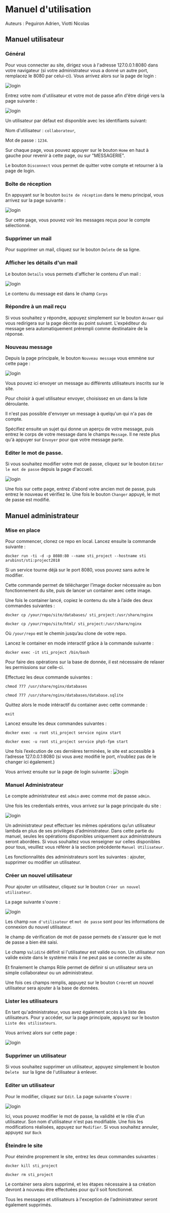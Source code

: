# Manuel d'utilisation

Auteurs : Peguiron Adrien, Viotti Nicolas

## Manuel utilisateur

### Général

Pour vous connecter au site, dirigez vous à l'adresse 127.0.0.1:8080 dans votre navigateur (si votre administrateur vous a donné un autre port, remplacez le 8080 par celui-ci). Vous arrivez alors sur la page de login :

![login](figures/login.png)

Entrez votre nom d'utilisateur et votre mot de passe afin d'être dirigé vers la page suivante : 

![login](figures/main_user.png)

Un utilisateur par défaut est disponible avec les identifiants suivant: 

Nom d'utilisateur : `collaborateur`, 

Mot de passe : `1234`.

Sur chaque page, vous pouvez appuyer sur le bouton `Home` en haut à gauche pour revenir à cette page, ou sur "MESSAGERIE".

Le bouton `Disconnect` vous permet de quitter votre compte et retourner à la page de login.

### Boîte de réception

En appuyant sur le bouton `boite de réception` dans le menu principal, vous arrivez sur la page suivante : 

![login](figures/mailbox.png)

Sur cette page, vous pouvez voir les messages reçus pour le compte sélectionné.

### Supprimer un mail

Pour supprimer un mail, cliquez sur le bouton `Delete` de sa ligne. 

### Afficher les détails d'un mail

Le bouton `Details` vous permets d'afficher le contenu d'un mail : 

![login](figures/mail.png)

Le contenu du message est dans le champ `Corps`

### Répondre à un mail reçu

Si vous souhaitez y répondre, appuyez simplement sur le bouton `Answer` qui vous redirigera sur la page décrite au point suivant. L'expéditeur du message sera automatiquement prérempli comme destinataire de la réponse.

### Nouveau message

Depuis la page principale, le bouton `Nouveau message` vous emmène sur cette page : 

![login](figures/send_message.png)

Vous pouvez ici envoyer un message au différents utilisateurs inscrits sur le site. 

Pour choisir à quel utilisateur envoyer, choisissez en un dans la liste déroulante.

Il n'est pas possible d'envoyer un message à quelqu'un qui n'a pas de compte.

Spécifiez ensuite un sujet qui donne un aperçu de votre message, puis entrez le corps de votre message dans le champs `Message`. Il ne reste plus qu'à appuyer sur `Envoyer` pour que votre message parte.

### Editer le mot de passe.

Si vous souhaitez modifier votre mot de passe, cliquez sur le bouton `Editer le mot de passe` depuis la page d'accueil.

![login](figures/edit_password.png)

Une fois sur cette page, entrez d'abord votre ancien mot de passe, puis entrez le nouveau et vérifiez le. Une fois le bouton `Changer` appuyé, le mot de passe est modifié.

## Manuel administrateur

### Mise en place

Pour commencer, clonez ce repo en local. Lancez ensuite la commande suivante : 

```
docker run -ti -d -p 8080:80 --name sti_project --hostname sti arubinst/sti:project2018 
```

Si un service tourne déjà sur le port 8080, vous pouvez sans autre le modifier.

Cette commande permet de télécharger l’image docker nécessaire au bon fonctionnement du site, puis de lancer un container avec cette image.

Une fois le container lancé, copiez le contenu du site à l’aide des deux commandes suivantes :

```
docker cp /your/repo/site/databases/ sti_project:/usr/share/nginx
```

```
docker cp /your/repo/site/html/ sti_project:/usr/share/nginx
```

Où `/your/repo` est le chemin jusqu’au clone de votre repo.

Lancez le container en mode interactif grâce à la commande suivante : 

```
docker exec -it sti_project /bin/bash
```

Pour faire des opérations sur la base de donnée, il est nécessaire de relaxer les permissions sur celle-ci. 

Effectuez les deux commande suivantes :

```
chmod 777 /usr/share/nginx/databases
```

```
chmod 777 /usr/share/nginx/databases/database.sqlite
```

Quittez alors le mode intéractif du container avec cette commande : 

```
exit
```

Lancez ensuite les deux commandes suivantes : 

```
docker exec -u root sti_project service nginx start
```

```
docker exec -u root sti_project service php5-fpm start
```

Une fois l’exécution de ces dernières terminées, le site est accessible à l’adresse 127.0.0.1:8080 (si vous avez modifié le port, n’oubliez pas de le changer ici également.)

Vous arrivez ensuite sur la page de login suivante : ![login](figures/login.png)

### Manuel Administrateur

Le compte administrateur est `admin` avec comme mot de passe `admin`. 

Une fois les credentials entrés, vous arrivez sur la page principale du site : 

![login](figures/main_page.png)

Un administrateur peut effectuer les mêmes opérations qu’un utilisateur lambda en plus de ses privilèges d’administrateur. Dans cette partie du manuel, seules les opérations disponibles uniquement aux administrateurs seront abordées. Si vous souhaitez vous renseigner sur celles disponibles pour tous, veuillez vous référer à la section précédente `Manuel Utilisateur`.

Les fonctionnalités des administrateurs sont les suivantes : ajouter, supprimer ou modifier un utilisateur. 

### Créer un nouvel utilisateur

Pour ajouter un utilisateur, cliquez sur le bouton `Créer un nouvel utilisateur`. 

La page suivante s'ouvre : 

![login](figures/create_user.png)

Les champ `nom d'utilisateur` et `mot de passe` sont pour les informations de connexion du nouvel utilisateur.

le champ de vérification de mot de passe permets de s'assurer que le mot de passe a bien été saisi.

Le champ `Validité` définit si l'utilisateur est valide ou non. Un utilisateur non valide existe dans le système mais il ne peut pas se connecter au site.

Et finalement le champs Rôle permet de définir si un utilisateur sera un simple collaborateur ou un administrateur. 

Une fois ces champs remplis, appuyez sur le bouton `Créer`et un nouvel utilisateur sera ajouter à la base de données.

### Lister les utilisateurs

En tant qu'administrateur, vous avez également accès à la liste des utilisateurs. Pour y accéder, sur la page principale, appuyez sur le bouton `Liste des utilisateurs`.

Vous arrivez alors sur cette page : 

![login](figures/list_user.png)

### Supprimer un utilisateur

Si vous souhaitez supprimer un utilisateur, appuyez simplement le bouton `Delete ` sur la ligne de l'utilisateur à enlever. 

### Editer un utilisateur

Pour le modifier, cliquez sur `Edit`. La page suivante s'ouvre : 

![login](figures/edit_user.png)

Ici, vous pouvez modifier le mot de passe, la validité et le rôle d'un utilisateur. Son nom d'utilisateur n'est pas modifiable. Une fois les modifications réalisées, appuyez sur `Modifier`. Si vous souhaitez annuler, appuyez sur `Back`

### Éteindre le site

Pour éteindre proprement le site, entrez les deux commandes suivantes :

```
docker kill sti_project
```

```
docker rm sti_project
```

Le container sera alors supprimé, et les étapes nécessaire à sa création devront à nouveau être effectuées pour qu'il soit fonctionnel.

Tous les messages et utilisateurs à l'exception de l'administrateur seront également supprimés.